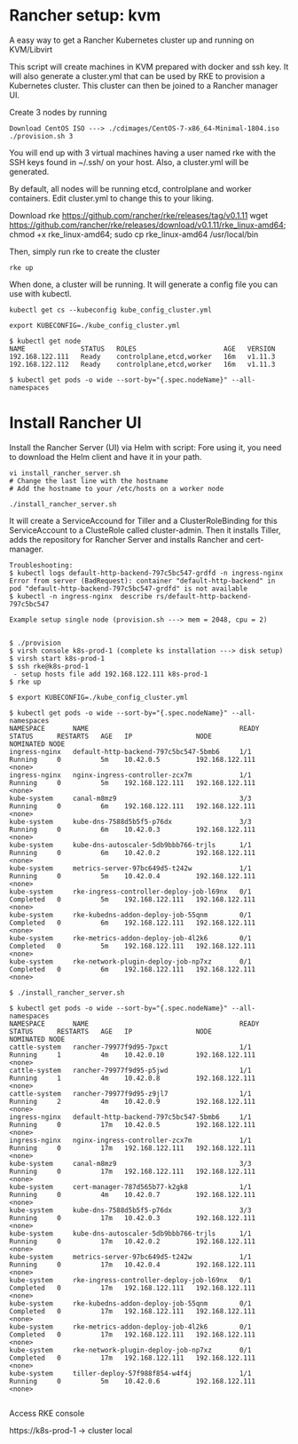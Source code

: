 # Rancher setup: kvm
A easy way to get a Rancher Kubernetes cluster up and running on KVM/Libvirt

This script will create machines in KVM prepared with docker and ssh key. It will also generate a cluster.yml that can be used by RKE to provision a Kubernetes cluster. This cluster can then be joined to a Rancher manager UI.

Create 3 nodes by running 
```
Download CentOS ISO ---> ./cdimages/CentOS-7-x86_64-Minimal-1804.iso
./provision.sh 3
```

You will end up with 3 virtual machines having a user named rke with the SSH keys found in ~/.ssh/ on your host. Also, a cluster.yml will be generated.

By default, all nodes will be running etcd, controlplane and worker containers. Edit cluster.yml to change this to your liking. 

Download rke https://github.com/rancher/rke/releases/tag/v0.1.11 
wget https://github.com/rancher/rke/releases/download/v0.1.11/rke_linux-amd64; chmod +x rke_linux-amd64; 
sudo cp rke_linux-amd64 /usr/local/bin

Then, simply run rke to create the cluster

```
rke up
```

When done, a cluster will be running. It will generate a config file you can use with kubectl.

```
kubectl get cs --kubeconfig kube_config_cluster.yml

export KUBECONFIG=./kube_config_cluster.yml

$ kubectl get node 
NAME              STATUS   ROLES                      AGE   VERSION
192.168.122.111   Ready    controlplane,etcd,worker   16m   v1.11.3
192.168.122.112   Ready    controlplane,etcd,worker   16m   v1.11.3

$ kubectl get pods -o wide --sort-by="{.spec.nodeName}" --all-namespaces

```
# Install Rancher UI
Install the Rancher Server (UI) via Helm with script: 
Fore using it, you need to download the Helm client and have it in your path.
```
vi install_rancher_server.sh
# Change the last line with the hostname
# Add the hostname to your /etc/hosts on a worker node

./install_rancher_server.sh
```
It will create a ServiceAccound for Tiller and a ClusterRoleBinding for this ServiceAccount to a ClusteRole called cluster-admin. Then it installs Tiller, adds the repository for Rancher Server and installs Rancher and cert-manager.

```
Troubleshooting:
$ kubectl logs default-http-backend-797c5bc547-grdfd -n ingress-nginx
Error from server (BadRequest): container "default-http-backend" in pod "default-http-backend-797c5bc547-grdfd" is not available
$ kubectl -n ingress-nginx  describe rs/default-http-backend-797c5bc547
```

```
Example setup single node (provision.sh ---> mem = 2048, cpu = 2)


$ ./provision
$ virsh console k8s-prod-1 (complete ks installation ---> disk setup)
$ virsh start k8s-prod-1
$ ssh rke@k8s-prod-1 
 - setup hosts file add 192.168.122.111 k8s-prod-1
$ rke up

$ export KUBECONFIG=./kube_config_cluster.yml

$ kubectl get pods -o wide --sort-by="{.spec.nodeName}" --all-namespaces
NAMESPACE       NAME                                      READY   STATUS      RESTARTS   AGE   IP                NODE              NOMINATED NODE
ingress-nginx   default-http-backend-797c5bc547-5bmb6     1/1     Running     0          5m    10.42.0.5         192.168.122.111   <none>
ingress-nginx   nginx-ingress-controller-zcx7m            1/1     Running     0          5m    192.168.122.111   192.168.122.111   <none>
kube-system     canal-m8mz9                               3/3     Running     0          6m    192.168.122.111   192.168.122.111   <none>
kube-system     kube-dns-7588d5b5f5-p76dx                 3/3     Running     0          6m    10.42.0.3         192.168.122.111   <none>
kube-system     kube-dns-autoscaler-5db9bbb766-trjls      1/1     Running     0          6m    10.42.0.2         192.168.122.111   <none>
kube-system     metrics-server-97bc649d5-t242w            1/1     Running     0          5m    10.42.0.4         192.168.122.111   <none>
kube-system     rke-ingress-controller-deploy-job-l69nx   0/1     Completed   0          5m    192.168.122.111   192.168.122.111   <none>
kube-system     rke-kubedns-addon-deploy-job-55qnm        0/1     Completed   0          6m    192.168.122.111   192.168.122.111   <none>
kube-system     rke-metrics-addon-deploy-job-4l2k6        0/1     Completed   0          5m    192.168.122.111   192.168.122.111   <none>
kube-system     rke-network-plugin-deploy-job-np7xz       0/1     Completed   0          6m    192.168.122.111   192.168.122.111   <none>

$ ./install_rancher_server.sh

$ kubectl get pods -o wide --sort-by="{.spec.nodeName}" --all-namespaces
NAMESPACE       NAME                                      READY   STATUS      RESTARTS   AGE   IP                NODE              NOMINATED NODE
cattle-system   rancher-79977f9d95-7pxct                  1/1     Running     1          4m    10.42.0.10        192.168.122.111   <none>
cattle-system   rancher-79977f9d95-p5jwd                  1/1     Running     1          4m    10.42.0.8         192.168.122.111   <none>
cattle-system   rancher-79977f9d95-z9jl7                  1/1     Running     2          4m    10.42.0.9         192.168.122.111   <none>
ingress-nginx   default-http-backend-797c5bc547-5bmb6     1/1     Running     0          17m   10.42.0.5         192.168.122.111   <none>
ingress-nginx   nginx-ingress-controller-zcx7m            1/1     Running     0          17m   192.168.122.111   192.168.122.111   <none>
kube-system     canal-m8mz9                               3/3     Running     0          17m   192.168.122.111   192.168.122.111   <none>
kube-system     cert-manager-787d565b77-k2gk8             1/1     Running     0          4m    10.42.0.7         192.168.122.111   <none>
kube-system     kube-dns-7588d5b5f5-p76dx                 3/3     Running     0          17m   10.42.0.3         192.168.122.111   <none>
kube-system     kube-dns-autoscaler-5db9bbb766-trjls      1/1     Running     0          17m   10.42.0.2         192.168.122.111   <none>
kube-system     metrics-server-97bc649d5-t242w            1/1     Running     0          17m   10.42.0.4         192.168.122.111   <none>
kube-system     rke-ingress-controller-deploy-job-l69nx   0/1     Completed   0          17m   192.168.122.111   192.168.122.111   <none>
kube-system     rke-kubedns-addon-deploy-job-55qnm        0/1     Completed   0          17m   192.168.122.111   192.168.122.111   <none>
kube-system     rke-metrics-addon-deploy-job-4l2k6        0/1     Completed   0          17m   192.168.122.111   192.168.122.111   <none>
kube-system     rke-network-plugin-deploy-job-np7xz       0/1     Completed   0          17m   192.168.122.111   192.168.122.111   <none>
kube-system     tiller-deploy-57f988f854-w4f4j            1/1     Running     0          5m    10.42.0.6         192.168.122.111   <none>


```

Access RKE console 

https://k8s-prod-1 -> cluster local 





